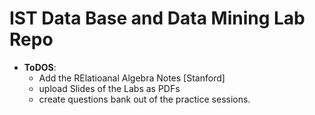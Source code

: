 # IST Data Base and Data Mining Lab Repo

* **ToDOS**:
  - Add the RElatioanal Algebra Notes [Stanford]
  - upload Slides of the Labs as PDFs
  - create questions bank out of the practice sessions.
